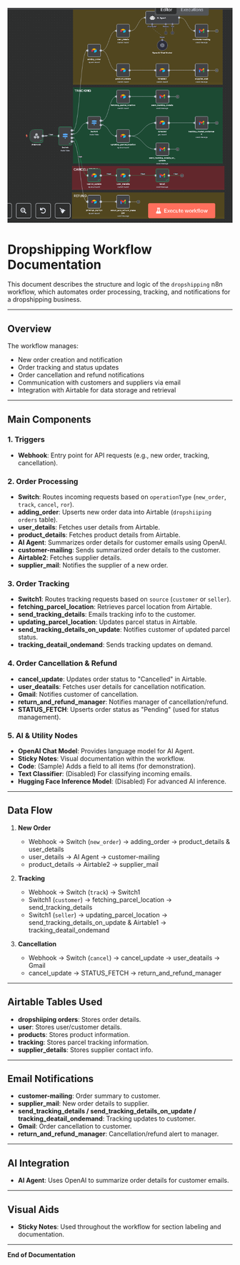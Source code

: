 ![ss]( https://github.com/kalyan-raparthi/dropshipping-n8n/blob/main/N8N/dropshippnig.png "screen shot of workflow")

# Dropshipping Workflow Documentation

This document describes the structure and logic of the `dropshipping` n8n workflow, which automates order processing, tracking, and notifications for a dropshipping business.

---

## Overview

The workflow manages:
- New order creation and notification
- Order tracking and status updates
- Order cancellation and refund notifications
- Communication with customers and suppliers via email
- Integration with Airtable for data storage and retrieval

---

## Main Components

### 1. **Triggers**
- **Webhook**: Entry point for API requests (e.g., new order, tracking, cancellation).

### 2. **Order Processing**
- **Switch**: Routes incoming requests based on `operationType` (`new_order`, `track`, `cancel`, `ror`).
- **adding_order**: Upserts new order data into Airtable (`dropshiiping orders` table).
- **user_details**: Fetches user details from Airtable.
- **product_details**: Fetches product details from Airtable.
- **AI Agent**: Summarizes order details for customer emails using OpenAI.
- **customer-mailing**: Sends summarized order details to the customer.
- **Airtable2**: Fetches supplier details.
- **supplier_mail**: Notifies the supplier of a new order.

### 3. **Order Tracking**
- **Switch1**: Routes tracking requests based on `source` (`customer` or `seller`).
- **fetching_parcel_location**: Retrieves parcel location from Airtable.
- **send_tracking_details**: Emails tracking info to the customer.
- **updating_parcel_location**: Updates parcel status in Airtable.
- **send_tracking_details_on_update**: Notifies customer of updated parcel status.
- **tracking_deatail_ondemand**: Sends tracking updates on demand.

### 4. **Order Cancellation & Refund**
- **cancel_update**: Updates order status to "Cancelled" in Airtable.
- **user_deatails**: Fetches user details for cancellation notification.
- **Gmail**: Notifies customer of cancellation.
- **return_and_refund_manager**: Notifies manager of cancellation/refund.
- **STATUS_FETCH**: Upserts order status as "Pending" (used for status management).

### 5. **AI & Utility Nodes**
- **OpenAI Chat Model**: Provides language model for AI Agent.
- **Sticky Notes**: Visual documentation within the workflow.
- **Code**: (Sample) Adds a field to all items (for demonstration).
- **Text Classifier**: (Disabled) For classifying incoming emails.
- **Hugging Face Inference Model**: (Disabled) For advanced AI inference.

---

## Data Flow

1. **New Order**
    - Webhook → Switch (`new_order`) → adding_order → product_details & user_details
    - user_details → AI Agent → customer-mailing
    - product_details → Airtable2 → supplier_mail

2. **Tracking**
    - Webhook → Switch (`track`) → Switch1
    - Switch1 (`customer`) → fetching_parcel_location → send_tracking_details
    - Switch1 (`seller`) → updating_parcel_location → send_tracking_details_on_update & Airtable1 → tracking_deatail_ondemand

3. **Cancellation**
    - Webhook → Switch (`cancel`) → cancel_update → user_deatails → Gmail
    - cancel_update → STATUS_FETCH → return_and_refund_manager

---

## Airtable Tables Used

- **dropshiiping orders**: Stores order details.
- **user**: Stores user/customer details.
- **products**: Stores product information.
- **tracking**: Stores parcel tracking information.
- **supplier_details**: Stores supplier contact info.

---

## Email Notifications

- **customer-mailing**: Order summary to customer.
- **supplier_mail**: New order details to supplier.
- **send_tracking_details / send_tracking_details_on_update / tracking_deatail_ondemand**: Tracking updates to customer.
- **Gmail**: Order cancellation to customer.
- **return_and_refund_manager**: Cancellation/refund alert to manager.

---

## AI Integration

- **AI Agent**: Uses OpenAI to summarize order details for customer emails.

---

## Visual Aids

- **Sticky Notes**: Used throughout the workflow for section labeling and documentation.

---

**End of Documentation**
